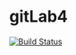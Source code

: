 # gitLab4

[![Build Status](https://travis-ci.com/LuLuWen/gitLab4.svg?branch=master)](https://travis-ci.com/LuLuWen/gitLab4)

